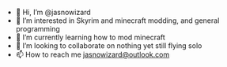 - 👋 Hi, I’m @jasnowizard
- 👀 I’m interested in Skyrim and minecraft modding, and general programming
- 🌱 I’m currently learning how to mod minecraft
- 💞️ I’m looking to collaborate on nothing yet still flying solo
- 📫 How to reach me jasnowizard@outlook.com

<!---
jasnowizard/jasnowizard is a ✨ special ✨ repository because its `README.md` (this file) appears on your GitHub profile.
You can click the Preview link to take a look at your changes.
--->
